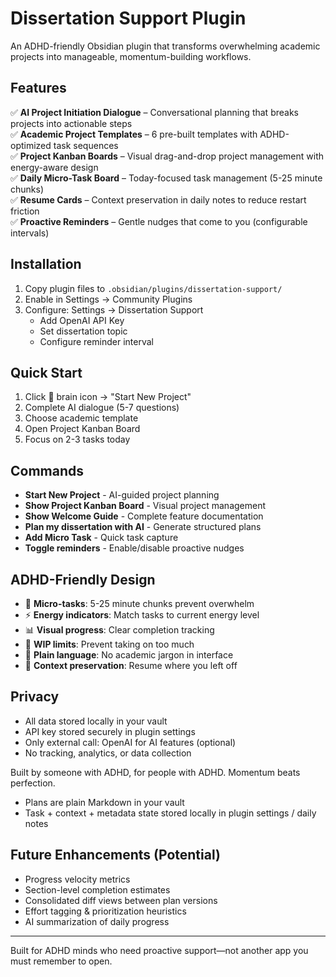 # Dissertation Support Plugin

An ADHD-friendly Obsidian plugin that transforms overwhelming academic projects into manageable, momentum-building workflows.

## Features

✅ **AI Project Initiation Dialogue** – Conversational planning that breaks projects into actionable steps  
✅ **Academic Project Templates** – 6 pre-built templates with ADHD-optimized task sequences  
✅ **Project Kanban Boards** – Visual drag-and-drop project management with energy-aware design  
✅ **Daily Micro-Task Board** – Today-focused task management (5-25 minute chunks)  
✅ **Resume Cards** – Context preservation in daily notes to reduce restart friction  
✅ **Proactive Reminders** – Gentle nudges that come to you (configurable intervals)

## Installation

1. Copy plugin files to `.obsidian/plugins/dissertation-support/`
2. Enable in Settings → Community Plugins
3. Configure: Settings → Dissertation Support
   - Add OpenAI API Key
   - Set dissertation topic
   - Configure reminder interval

## Quick Start

1. Click 🧠 brain icon → "Start New Project"
2. Complete AI dialogue (5-7 questions)
3. Choose academic template
4. Open Project Kanban Board
5. Focus on 2-3 tasks today

## Commands

- **Start New Project** - AI-guided project planning
- **Show Project Kanban Board** - Visual project management  
- **Show Welcome Guide** - Complete feature documentation
- **Plan my dissertation with AI** - Generate structured plans
- **Add Micro Task** - Quick task capture
- **Toggle reminders** - Enable/disable proactive nudges

## ADHD-Friendly Design

- 🎯 **Micro-tasks**: 5-25 minute chunks prevent overwhelm
- ⚡ **Energy indicators**: Match tasks to current energy level
- 📊 **Visual progress**: Clear completion tracking
- 🚦 **WIP limits**: Prevent taking on too much
- 💬 **Plain language**: No academic jargon in interface
- 🔄 **Context preservation**: Resume where you left off

## Privacy

- All data stored locally in your vault
- API key stored securely in plugin settings
- Only external call: OpenAI for AI features (optional)
- No tracking, analytics, or data collection

Built by someone with ADHD, for people with ADHD. Momentum beats perfection.
- Plans are plain Markdown in your vault
- Task + context + metadata state stored locally in plugin settings / daily notes

## Future Enhancements (Potential)
- Progress velocity metrics
- Section-level completion estimates
- Consolidated diff views between plan versions
- Effort tagging & prioritization heuristics
- AI summarization of daily progress

---

Built for ADHD minds who need proactive support—not another app you must remember to open.